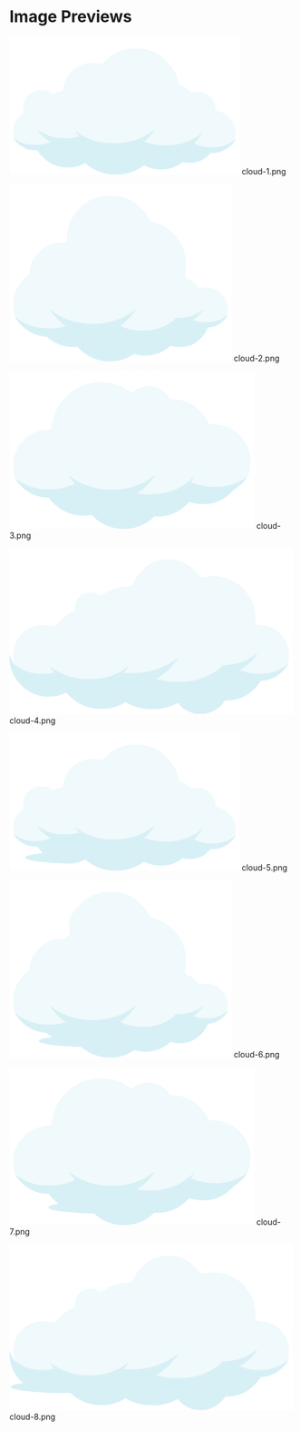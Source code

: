 # Image Previews

![cloud-1.png](cloud-1.png) cloud-1.png

![cloud-2.png](cloud-2.png) cloud-2.png

![cloud-3.png](cloud-3.png) cloud-3.png

![cloud-4.png](cloud-4.png) cloud-4.png

![cloud-5.png](cloud-5.png) cloud-5.png

![cloud-6.png](cloud-6.png) cloud-6.png

![cloud-7.png](cloud-7.png) cloud-7.png

![cloud-8.png](cloud-8.png) cloud-8.png


